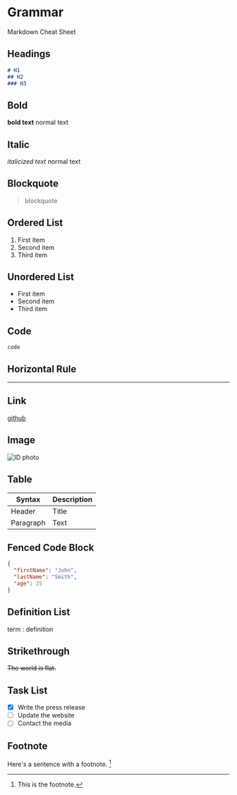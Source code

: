 # Grammar

Markdown Cheat Sheet

## Headings

```markdown
# H1
## H2
### H3
```

## Bold

**bold text** normal text

## Italic

*italicized text* normal text

## Blockquote

> blockquote

## Ordered List

1. First item
2. Second item
3. Third item

## Unordered List

- First item
- Second item
- Third item

## Code

`code`

## Horizontal Rule

---

## Link

[github](https://github.com/YuhuiWang1996)

## Image

![ID photo](img/self_.jpg)

## Table

| Syntax | Description |
| ----------- | ----------- |
| Header | Title |
| Paragraph | Text |

## Fenced Code Block

```json
{
  "firstName": "John",
  "lastName": "Smith",
  "age": 25
}
```

## Definition List

term
: definition

## Strikethrough

~~The world is flat.~~

## Task List

- [x] Write the press release
- [ ] Update the website
- [ ] Contact the media

## Footnote

Here's a sentence with a footnote. [^1]
[^1]: This is the footnote.
